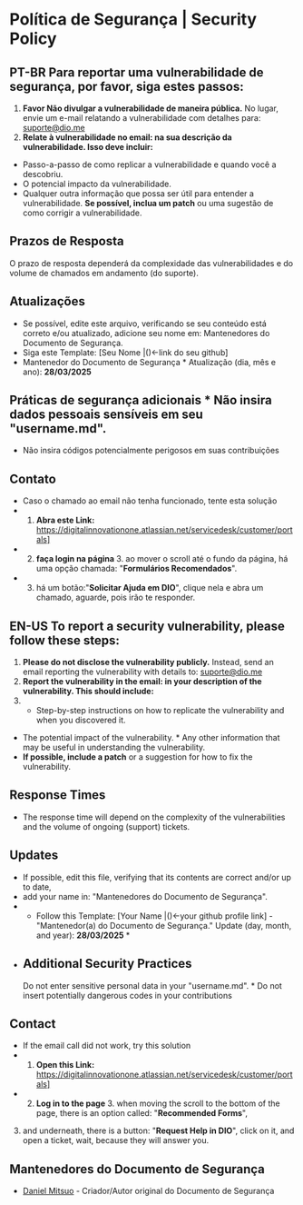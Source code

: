 # Política de Segurança | Security Policy 
## PT-BR Para reportar uma vulnerabilidade de segurança, por favor, siga estes passos: 
1.  **Favor Não divulgar a vulnerabilidade de maneira pública.** No lugar, envie um e-mail relatando a vulnerabilidade com detalhes para: <suporte@dio.me>
2.    **Relate à vulnerabilidade no email: na sua descrição da vulnerabilidade. Isso deve incluir:**
- Passo-a-passo de como replicar a vulnerabilidade e quando você a descobriu.
-  O potencial impacto da vulnerabilidade.
- Qualquer outra informação que possa ser útil para entender a vulnerabilidade.
**Se possível, inclua um patch** ou uma sugestão de como corrigir a vulnerabilidade.
## Prazos de Resposta 
O prazo de resposta dependerá da complexidade das vulnerabilidades e do volume de chamados em andamento (do suporte).
## Atualizações
- Se possível, edite este arquivo, verificando se seu conteúdo está correto e/ou atualizado, adicione seu nome em: Mantenedores do Documento de Segurança.
-  Siga este Template: [Seu Nome |()<-link do seu github]
- Mantenedor do Documento de Segurança * Atualização (dia, mês e ano): **28/03/2025**
## Práticas de segurança adicionais * Não insira dados pessoais sensíveis em seu "username.md".
-  Não insira códigos potencialmente perigosos em suas contribuições
##        Contato
- Caso o chamado ao email não tenha funcionado, tente esta solução
- 1. **Abra este Link:** https://digitalinnovationone.atlassian.net/servicedesk/customer/portals]
- 2.  **faça login na página** 3. ao mover o scroll até o fundo da página, há uma opção chamada: "**Formulários Recomendados**".
- 3. há um botão:"**Solicitar Ajuda em DIO**", clique nela e abra um chamado, aguarde, pois irão te responder.
## EN-US To report a security vulnerability, please follow these steps:
                           
1. **Please do not disclose the vulnerability publicly.** Instead, send an email reporting the vulnerability with details to: <suporte@dio.me>
2. **Report the vulnerability in the email: in your description of the vulnerability. This should include:**
3. * Step-by-step instructions on how to replicate the vulnerability and when you discovered it.
- The potential impact of the vulnerability. * Any other information that may be useful in understanding the vulnerability.
-  **If possible, include a patch** or a suggestion for how to fix the vulnerability.
## Response Times
- The response time will depend on the complexity of the vulnerabilities and the volume of ongoing (support) tickets.
 ## Updates
* If possible, edit this file, verifying that its contents are correct and/or up to date,
* add your name in: "Mantenedores do Documento de Segurança".
* * Follow this Template: [Your Name |()<-your github profile link] - "Mantenedor(a) do Documento de Segurança." Update (day, month, and year): **28/03/2025** *
* ## Additional Security Practices
   Do not enter sensitive personal data in your "username.md". * Do not insert potentially dangerous codes in your contributions
## Contact
* If the email call did not work, try this solution
* 1. **Open this Link:** https://digitalinnovationone.atlassian.net/servicedesk/customer/portals]
* 2. **Log in to the page** 3. when moving the scroll to the bottom of the page, there is an option called: "**Recommended Forms**",
3. and underneath, there is a button: "**Request Help in DIO**", click on it, and open a ticket, wait, because they will answer you.
## Mantenedores do Documento de Segurança
- [Daniel Mitsuo](https://www.github.com/DanielMitsuo-Official) - Criador/Autor original do Documento de Segurança
